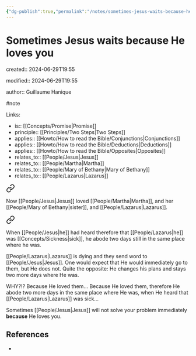 ```yaml
---
{"dg-publish":true,"permalink":"/notes/sometimes-jesus-waits-because-he-loves-you/"}
---
```



# Sometimes Jesus waits because He loves you

created:: 2024-06-29T19:55

modified:: 2024-06-29T19:55

author:: Guillaume Hanique

#note

Links:

- is:: [[Concepts/Promise\|Promise]]
- principle:: [[Principles/Two Steps\|Two Steps]]
- applies:: [[Howto/How to read the Bible/Conjunctions\|Conjunctions]]
- applies:: [[Howto/How to read the Bible/Deductions\|Deductions]]
- applies:: [[Howto/How to read the Bible/Opposites\|Opposites]]
- relates_to:: [[People/Jesus\|Jesus]]
- relates_to:: [[People/Martha\|Martha]]
- relates_to:: [[People/Mary of Bethany\|Mary of Bethany]]
- relates_to:: [[People/Lazarus\|Lazarus]]


<div class="transclusion internal-embed is-loaded"><a class="markdown-embed-link" href="/scripture/kjv/john-kjv/john-11-kjv/john-11-5-kjv/" aria-label="Open link"><svg xmlns="http://www.w3.org/2000/svg" width="24" height="24" viewBox="0 0 24 24" fill="none" stroke="currentColor" stroke-width="2" stroke-linecap="round" stroke-linejoin="round" class="svg-icon lucide-link"><path d="M10 13a5 5 0 0 0 7.54.54l3-3a5 5 0 0 0-7.07-7.07l-1.72 1.71"></path><path d="M14 11a5 5 0 0 0-7.54-.54l-3 3a5 5 0 0 0 7.07 7.07l1.71-1.71"></path></svg></a><div class="markdown-embed">



Now [[People/Jesus\|Jesus]] loved [[People/Martha\|Martha]], and her [[People/Mary of Bethany\|sister]], and [[People/Lazarus\|Lazarus]].


</div></div>
  

<div class="transclusion internal-embed is-loaded"><a class="markdown-embed-link" href="/scripture/kjv/john-kjv/john-11-kjv/john-11-6-kjv/" aria-label="Open link"><svg xmlns="http://www.w3.org/2000/svg" width="24" height="24" viewBox="0 0 24 24" fill="none" stroke="currentColor" stroke-width="2" stroke-linecap="round" stroke-linejoin="round" class="svg-icon lucide-link"><path d="M10 13a5 5 0 0 0 7.54.54l3-3a5 5 0 0 0-7.07-7.07l-1.72 1.71"></path><path d="M14 11a5 5 0 0 0-7.54-.54l-3 3a5 5 0 0 0 7.07 7.07l1.71-1.71"></path></svg></a><div class="markdown-embed">



When [[People/Jesus\|he]] had heard therefore that [[People/Lazarus\|he]] was [[Concepts/Sickness\|sick]], he abode two days still in the same place where he was.


</div></div>
  

[[People/Lazarus\|Lazarus]] is dying and they send word to [[People/Jesus\|Jesus]]. One would expect that He would immediately go to them, but He does not. Quite the opposite: He changes his plans and stays two more days where He was.

WHY?!? Because He loved them... Because He loved them, therefore He abode two more days in the same place where He was, when He heard that [[People/Lazarus\|Lazarus]] was sick...

Sometimes [[People/Jesus\|Jesus]] will not solve your problem immediately **because** He loves you.

## References

-
